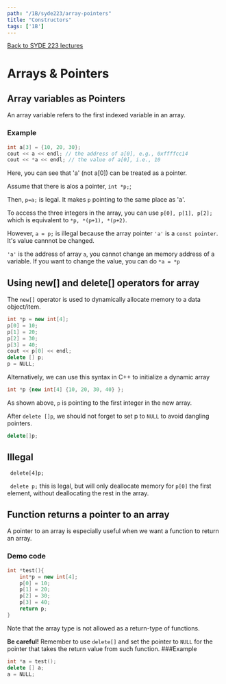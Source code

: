 ```yaml
---
path: "/1B/syde223/array-pointers"
title: "Constructors"
tags: ['1B']
---
```

[Back to SYDE 223 lectures](/1B/syde223)

# Arrays & Pointers
## Array variables as Pointers
An array variable refers to the first indexed variable in an array. 
### Example
```cpp
int a[3] = {10, 20, 30};
cout << a << endl; // the address of a[0], e.g., 0xffffcc14
cout << *a << endl; // the value of a[0], i.e., 10
```

Here, you can see that 'a' (not a[0]) can be treated as a pointer. 

Assume that there is alos a pointer, ``int *p;``; 

Then, ``p=a;`` is legal. It makes ``p`` pointing to the same place as 'a'. 

To access the three integers in the array, you can use ``p[0], p[1], p[2];`` which is equivalent to ``*p, *(p+1), *(p+2)``. 

However, ``a = p;`` is illegal because the array pointer ``'a'`` is a ``const pointer``. It's value cannnot be changed.

``'a'`` is the address of array ``a``, you cannot change an memory address of a variable. If you want to change the value, you can do ``*a = *p``




## Using new[] and delete[] operators for array

The ``new[]`` operator is used to dynamically allocate memory to a data object/item.
``` cpp
int *p = new int[4];
p[0] = 10;
p[1] = 20;
p[2] = 30;
p[3] = 40;
cout << p[0] << endl;
delete [] p;
p = NULL;
```

Alternatively, we can use this syntax in C++ to initialize a dynamic array
``` cpp
int *p {new int[4] {10, 20, 30, 40} };
```
As shown above, ``p`` is pointing to the first integer in the new array. 

After ``delete []p``, we should not forget to set p to ``NULL`` to avoid dangling pointers. 
```cpp
delete[]p;
```
## Illegal
`` delete[4]p;``

`` delete p;`` this is legal, but will only deallocate memory for ``p[0]`` the first element, without deallocating the rest in the array.

## Function returns a pointer to an array
A pointer to an array is especially useful when we want a function to return an array. 
### Demo code
```cpp
int *test(){
    int*p = new int[4];
    p[0] = 10; 
    p[1] = 20; 
    p[2] = 30; 
    p[3] = 40; 
    return p; 
}
```
Note that the array type is not allowed as a return-type of functions. 

**Be careful!**
Remember to use ``delete[]`` and set the pointer to ``NULL`` for the pointer that takes the return value from such function.
###Example
```cpp
int *a = test(); 
delete [] a; 
a = NULL; 
```
